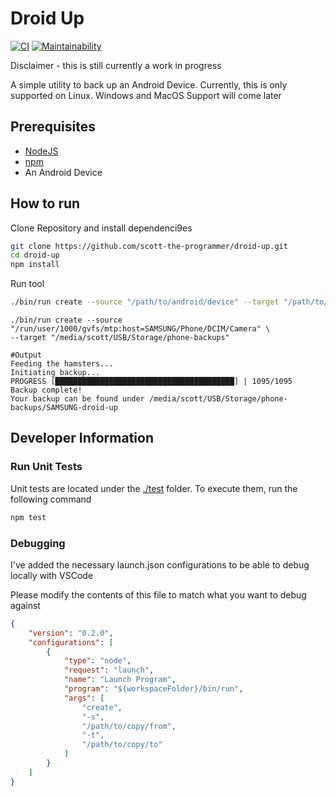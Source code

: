 # Droid Up

[![CI](https://github.com/scott-the-programmer/droid-up/workflows/CI/badge.svg)](https://github.com/scott-the-programmer/droid-up/actions)
[![Maintainability](https://api.codeclimate.com/v1/badges/ef0daf22a7e958c82ba6/maintainability)](https://codeclimate.com/github/scott-the-programmer/droid-up/maintainability)

Disclaimer - this is still currently a work in progress

A simple utility to back up an Android Device. Currently, this is only supported on Linux. Windows and MacOS Support will come later


## Prerequisites

* [NodeJS](https://nodejs.org/en/download/)
* [npm](https://www.npmjs.com/get-npm)
* An Android Device


## How to run

Clone Repository and install dependenci9es

```bash
git clone https://github.com/scott-the-programmer/droid-up.git   
cd droid-up
npm install
```

Run tool

```bash
./bin/run create --source "/path/to/android/device" --target "/path/to/save/backup/to"
```

```console
./bin/run create --source "/run/user/1000/gvfs/mtp:host=SAMSUNG/Phone/DCIM/Camera" \
--target "/media/scott/USB/Storage/phone-backups"

#Output
Feeding the hamsters...
Initiating backup...
PROGRESS [████████████████████████████████████████] | 1095/1095
Backup complete!
Your backup can be found under /media/scott/USB/Storage/phone-backups/SAMSUNG-droid-up
```

## Developer Information

### Run Unit Tests

Unit tests are located under the [./test](./test) folder. To execute them, run the following command

```bash
npm test
```

### Debugging

I've added the necessary launch.json configurations to be able to debug locally with VSCode

Please modify the contents of this file to match what you want to debug against

```json
{
    "version": "0.2.0",
    "configurations": [
        {
            "type": "node",
            "request": "launch",
            "name": "Launch Program",
            "program": "${workspaceFolder}/bin/run",
            "args": [
                "create",
                "-s",
                "/path/to/copy/from",
                "-t",
                "/path/to/copy/to"
            ]
        }
    ]
}
```
